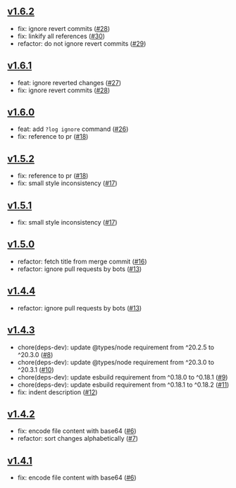 ## [v1.6.2](https://github.com/azurystudio/log/releases/tag/v1.6.2)

* fix: ignore revert commits ([#28](https://github.com/azurystudio/log/pull/28))
* fix: linkify all references ([#30](https://github.com/azurystudio/log/pull/30))
* refactor: do not ignore revert commits ([#29](https://github.com/azurystudio/log/pull/29))

## [v1.6.1](https://github.com/azurystudio/log/releases/tag/v1.6.1)

* feat: ignore reverted changes ([#27](https://github.com/azurystudio/log/pull/27))
* fix: ignore revert commits ([#28](https://github.com/azurystudio/log/pull/28))

## [v1.6.0](https://github.com/azurystudio/log/releases/tag/v1.6.0)

* feat: add `?log ignore` command ([#26](https://github.com/azurystudio/log/pull/26))
* fix: reference to pr ([#18](https://github.com/azurystudio/log/pull/18))

## [v1.5.2](https://github.com/azurystudio/log/releases/tag/v1.5.2)

* fix: reference to pr ([#18](https://github.com/azurystudio/log/pull/18))
* fix: small style inconsistency ([#17](https://github.com/azurystudio/log/pull/17))

## [v1.5.1](https://github.com/azurystudio/log/releases/tag/v1.5.1)

* fix: small style inconsistency ([#17](https://github.com/azurystudio/log/pull/7))

## [v1.5.0](https://github.com/azurystudio/log/releases/tag/v1.5.0)

* refactor: fetch title from merge commit ([#16](https://github.com/azurystudio/log/pull/6))
* refactor: ignore pull requests by bots ([#13](https://github.com/azurystudio/log/pull/3))

## [v1.4.4](https://github.com/azurystudio/log/releases/tag/v1.4.4)

* refactor: ignore pull requests by bots ([#13](https://github.com/azurystudio/log/pull/13))

## [v1.4.3](https://github.com/azurystudio/log/releases/tag/v1.4.3)

* chore(deps-dev): update @types/node requirement from ^20.2.5 to ^20.3.0 ([#8](https://github.com/azurystudio/log/pull/8))
* chore(deps-dev): update @types/node requirement from ^20.3.0 to ^20.3.1 ([#10](https://github.com/azurystudio/log/pull/10))
* chore(deps-dev): update esbuild requirement from ^0.18.0 to ^0.18.1 ([#9](https://github.com/azurystudio/log/pull/9))
* chore(deps-dev): update esbuild requirement from ^0.18.1 to ^0.18.2 ([#11](https://github.com/azurystudio/log/pull/11))
* fix: indent description ([#12](https://github.com/azurystudio/log/pull/12))

## [v1.4.2](https://github.com/azurystudio/log/releases/tag/v1.4.2)

* fix: encode file content with base64 ([#6](https://github.com/azurystudio/log/pull/6))
* refactor: sort changes alphabetically ([#7](https://github.com/azurystudio/log/pull/7))

## [v1.4.1](https://github.com/azurystudio/log/releases/tag/v1.4.1)

* fix: encode file content with base64 ([#6](https://github.com/azurystudio/log/pull/6))

